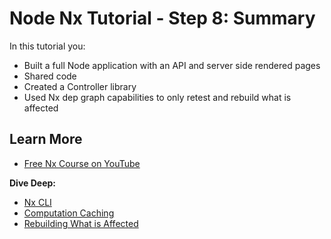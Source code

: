 # Node Nx Tutorial - Step 8: Summary

In this tutorial you:

- Built a full Node application with an API and server side rendered pages
- Shared code
- Created a Controller library
- Used Nx dep graph capabilities to only retest and rebuild what is affected

## Learn More

- [Free Nx Course on YouTube](https://www.youtube.com/watch?time_continue=49&v=2mYLe9Kp9VM&feature=emb_logo)

**Dive Deep:**

- [Nx CLI](/{{framework}}/getting-started/cli-overview)
- [Computation Caching](/{{framework}}/core-concepts/computation-caching)
- [Rebuilding What is Affected](/{{framework}}/core-concepts/affected)
